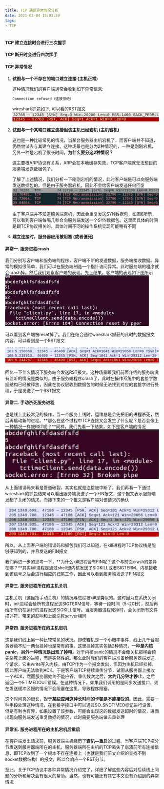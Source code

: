 ```yaml
---
title: TCP 通信异常情况分析
date: 2021-03-04 15:03:59
tags:
- TCP
---
```


#### TCP 建立连接时会进行三次握手

#### TCP 断开时会进行四次挥手

<!--more-->

#### TCP 异常情况

1. **试图与一个不存在的端口建立连接 (主机正常)**

   这种情况我们的客户端通常会收到如下异常信息:

   ~~~bash
   Connection refused（连接拒绝）
   ~~~

   wireshark抓包如下, 可以看的RST报文
![](..\imgs\tcp\tcp_connect_no_port.jpg)

2. **试图与一个某端口建立连接但该主机已经宕机 (主机宕机)**

   这也是一种比较常见的情况，当某台服务器主机宕机了，而客户端并不知道，仍然尝试去与其建立连接。这种场景也是分为2种情况的，一种是刚刚宕机，另外一种是宕机了很长时间。**为什么要分这2种情况？**

   这主要根ARP协议有关系，ARP会在本地缓存失效，TCP客户端就无法想目的服务端发送数据包了。

   了解了上述情况，我们分析一下刚刚宕机的情况，此时客户端是可以向服务端发送数据包的。但是由于服务器宕机，因此不会给客户端发送任何回复
![](..\imgs\tcp\tcp_connect_err.jpg)
   
   由于客户端并不知道服务端宕机，因此会重复发送SYN数据包，如图6所示，可以看到客户端每隔几秒会向服务端发送一个SYN数据包。这里面具体的时间是跟TCP协议相关的，具体时间不同的操作系统实现可能稍有不同

3. **建立连接时，服务器应用被阻塞 (或者僵死)**

#### 异常一.  服务进程crash

我们分别写客户端和服务端的程序，客户端不断的发送数据，服务端接收数据。异常的模拟很简单，我们可以在服务端制造一个指针访问异常。此时服务端的程序就会crash掉。然后我们观察客户端的表现。先上结果，客户端的表现如下图所示
![](..\imgs\tcp\tcpclient_send.jpg)

可以看到客户端被reset掉了。我们在结合通过wireshark抓获的此时的数据报文内容，可以看到是一个RST报文

![](..\imgs\tcp\tcpclient_send_rst.png)

回忆一下什么情况下服务端会发送RST报文。这种场景跟我们前面介绍的服务端没有监听的情况是类似的。由于服务端程序crash了，此时在操作系统中的套接字数据结构已经被释放，因此在协议层收到数据包的时候无法找到对应的套接字进行处理，于是发送了一个RST报文

#### 异常二. 手动杀死服务进程

也是线上比较常见的操作，当一个服务上线时，运维总是会先把旧的进程杀死，然后再启动新的进程。**那么在这个过程中TCP连接又会发生了什么呢？是否会像上一种情况一样被RST呢？**同样，我们先看一下结果，如下是客户端的情况
![](..\imgs\tcp\exception2-tcpclient_send.png)

从上面错误码来看是管道破裂，其实也就是连接被中断了。我们再看一下通过wireshark的抓包结果可以看出服务端发送了一个FIN报文，这个报文表示服务端发起了关闭的请求。而接下来的一个报文是客户端对该请求的确认

![](..\imgs\tcp\exception2-wireshark.png)

所以，从上面客户端的错误码和抓包我们可以知道，在kill进程时TCP协议栈是能够感知到的，并且发送的FIN报文

我们再进一步的思考一下，**为什么kill进程会有FIN呢？这个与前面crash的差异在哪？**其实kill进程是通过shell想内核发送了SIGKILL或者SIGTERM，内核接收到该信号之后会进行相应的扫尾工作，因此可以看到服务端发送了FIN报文

#### 异常三.  服务进程所在的主机关机

主机关机（这里指手动关机）的情况与进程被kill是类似的。这时因为在系统关闭时，init进程会给所有进程发送SIGTERM信号，等待一段时间（5~20秒），然后再给所有仍在运行的进程发送SIGKILL信号。当服务器进程死掉时，会关闭所有文件描述符。带来的影响和上面杀死server相同

#### 异常四. 服务进程所在的主机宕机

这是我们线上另一种比较常见的状况。即使宕机是一个小概率事件，线上几千台服务器动不动一两台挂掉也是常有的事。这里挂掉其实包括2种情况，**一种是内核panic，另外一种情况是出现了掉电**。对于内核panic的情况不会像关机那样会预先杀死上面的进程，而是突然性的。那么此时我们的客户端准备给服务器端发送一个请求，它由write写入内核，由TCP作为一个报文发出，但因为主机已经挂掉，因此客户端无法收到ACK。于是客户端TCP持续重传分节，试图从服务器上接收一个ACK，然而服务器始终不能应答，重传数次之后，**大约几分钟才停止**，之后返回一个ETIMEDOUT错误。在这种情况下，如果我们调用的是同步发送接口，则在发送缓冲区慢的情况下会阻塞在这里，导致程序阻塞。

这个时间真的很长，**对于某些应用这种长时间的卡顿是不能接受的**。因此，需要一种手段处理这种情况，在套接字接口中可以通过SO_SNDTIMEO标记进行设置。但是有利也有弊，如果设置了该参数，可能会出现这的数据发送超时的情况，进而出现向服务端发送重复数据的情况，此时需要服务端做去重处理

#### 异常五.  服务进程所在的主机宕机后重启

在客户端发出请求前，服务器端主机经历了**宕机—重启**的过程。当客户端TCP把分节发送到服务器端所在的主机，服务器端所在主机的TCP丢失了崩溃前所有连接信息，即TCP收到了一个根本不存在连接上（也就是我们前文介绍的查找不到socket数据结构）的报文，所以会响应一个RST分节。

至此，关于TCP协议中各种异常情况介绍完了，详细了解这些内容后对后续线上问题的分析和解决会有很大的帮助。当然，也有可能还有其它本文没有介绍到的异常情况